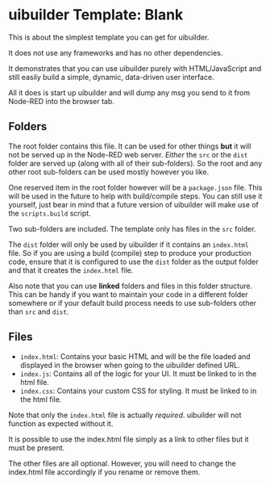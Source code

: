 # uibuilder Template: Blank

This is about the simplest template you can get for uibuilder.

It does not use any frameworks and has no other dependencies.

It demonstrates that you can use uibuilder purely with HTML/JavaScript and still easily build a simple, dynamic, data-driven user interface.

All it does is start up uibuilder and will dump any msg you send to it from Node-RED into the browser tab.

## Folders

The root folder contains this file. It can be used for other things **but** it will not be served up in the Node-RED web server.
_Either_ the `src` or the `dist` folder are served up (along with all of their sub-folders). So the root and any other root sub-folders
can be used mostly however you like.

One reserved item in the root folder however will be a `package.json` file. This will be used in the future to help with build/compile steps.
You can still use it yourself, just bear in mind that a future version of uibuilder will make use of the `scripts.build` script.

Two sub-folders are included. The template only has files in the `src` folder.

The `dist` folder will only be used by uibuilder if it contains an `index.html` file.
So if you are using a build (compile) step to produce your production code, ensure that it is configured to use the `dist` folder as the output folder and that it creates the `index.html` file.

Also note that you can use **linked** folders and files in this folder structure. This can be handy if you want to maintain your code in a different folder somewhere or if your default build process needs to use sub-folders other than `src` and `dist`.

## Files

* `index.html`: Contains your basic HTML and will be the file loaded and displayed in the browser when going to the uibuilder defined URL.
* `index.js`: Contains all of the logic for your UI. It must be linked to in the html file.
* `index.css`: Contains your custom CSS for styling. It must be linked to in the html file.

Note that only the `index.html` file is actually _required_. uibuilder will not function as expected without it.

It is possible to use the index.html file simply as a link to other files but it must be present.

The other files are all optional. However, you will need to change the index.html file accordingly if you rename or remove them.